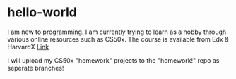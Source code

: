 # hello-world

I am new to programming. I am currently trying to learn as a hobby through various online resources such as CS50x. The course is available from Edx & HarvardX [Link](https://www.edx.org/course/introduction-computer-science-harvardx-cs50x)

I will upload my CS50x "homework" projects to the "homework!" repo as seperate branches!